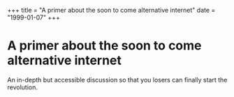 +++
title = "A primer about the soon to come alternative internet"
date = "1999-01-07"
+++



# A primer about the soon to come alternative internet

An in-depth but accessible discussion so that you losers can finally start the revolution.

